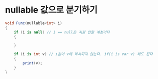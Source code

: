 # nullable 값으로 분기하기

```csharp
void Func(nullable<int> i)
{
    if (i is null) // i == null은 지원 안할 예정이다
    {

    }

    if (i is int v) // i값이 v에 복사되지 않는다. if(i is var v) 해도 된다
    {
        print(v);
    }
}
```
